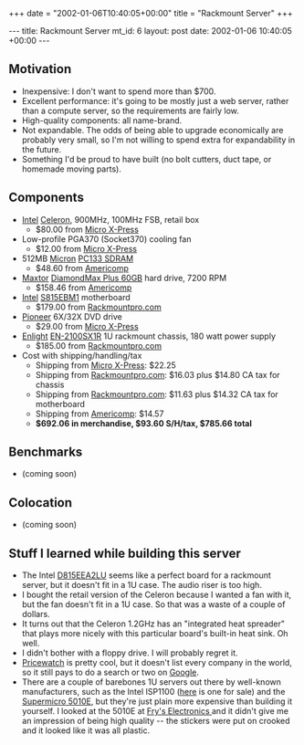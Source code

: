 +++
date = "2002-01-06T10:40:05+00:00"
title = "Rackmount Server"
+++

\--- title: Rackmount Server mt_id: 6 layout: post date: 2002-01-06 10:40:05
+00:00 \---

## Motivation

  * Inexpensive: I don't want to spend more than $700.
  * Excellent performance: it's going to be mostly just a web server, rather than a compute server, so the requirements are fairly low.
  * High-quality components: all name-brand.
  * Not expandable. The odds of being able to upgrade economically are probably very small, so I'm not willing to spend extra for expandability in the future.
  * Something I'd be proud to have built (no bolt cutters, duct tape, or homemade moving parts).

## Components

  * [Intel](http://intel.com) [Celeron](http://intel.com/home/celeron/), 900MHz, 100MHz FSB, retail box 
    * $80.00 from [Micro X-Press](http://www.microx-press.com/)
  * Low-profile PGA370 (Socket370) cooling fan 
    * $12.00 from [Micro X-Press](http://www.microx-press.com/)
  * 512MB [Micron](http://micron.com/) [PC133 SDRAM](http://micron.com/products/category.jsp?path=/DRAM/SDRAM)
    * $48.60 from [Americomp](http://acompinc.com/)
  * [Maxtor](http://maxtor.com) [DiamondMax Plus 60GB](http://maxtor.com/products/DiamondMax/DiamondMaxPlus/default.htm#DiamondMaxPlus60) hard drive, 7200 RPM 
    * $158.46 from [Americomp](http://acompinc.com/)
  * [Intel](http://intel.com) [S815EBM1](http://developer.intel.com/design/servers/s815ebm1/) motherboard 
    * $179.00 from [Rackmountpro.com](http://rackmountpro.com)
  * [Pioneer](http://pioneer.com) 6X/32X DVD drive 
    * $29.00 from [Micro X-Press](http://www.microx-press.com/)
  * [Enlight](http://enlightcorp.com) [EN-2100SX1R](http://enlightcorp.com/server_cases/2100sx_server.shtml) 1U rackmount chassis, 180 watt power supply 
    * $185.00 from [Rackmountpro.com](http://rackmountpro.com)
  * Cost with shipping/handling/tax 
    * Shipping from [Micro X-Press](http://www.microx-press.com/): $22.25
    * Shipping from [Rackmountpro.com](http://rackmountpro.com): $16.03 plus $14.80 CA tax for chassis
    * Shipping from [Rackmountpro.com](http://rackmountpro.com): $11.63 plus $14.32 CA tax for motherboard
    * Shipping from [Americomp](http://acompinc.com/): $14.57
    * **$692.06 in merchandise, $93.60 S/H/tax, $785.66 total**

## Benchmarks

  * (coming soon)

## Colocation

  * (coming soon)

## Stuff I learned while building this server

  * The Intel [D815EEA2LU](http://developer.intel.com/design/motherbd/ea2/index.htm) seems like a perfect board for a rackmount server, but it doesn't fit in a 1U case. The audio riser is too high.
  * I bought the retail version of the Celeron because I wanted a fan with it, but the fan doesn't fit in a 1U case. So that was a waste of a couple of dollars.
  * It turns out that the Celeron 1.2GHz has an "integrated heat spreader" that plays more nicely with this particular board's built-in heat sink. Oh well.
  * I didn't bother with a floppy drive. I will probably regret it.
  * [Pricewatch](http://pricewatch.com) is pretty cool, but it doesn't list every company in the world, so it still pays to do a search or two on [Google](http://google.com).
  * There are a couple of barebones 1U servers out there by well-known manufacturers, such as the Intel ISP1100 ([here](http://microx-press.com/templates/micro/product.asp?sid=4560ECB0724A47C69BBFBCDE7615A3FD&prodid=MBRIN409) is one for sale) and the [Supermicro 5010E](http://supermicro.com/PRODUCT/SUPERServer/SUPER%20SERVER%205010E%20Server.htm), but they're just plain more expensive than building it yourself. I looked at the 5010E at [Fry's Electronics ](http://frys.com)and it didn't give me an impression of being high quality -- the stickers were put on crooked and it looked like it was all plastic.

